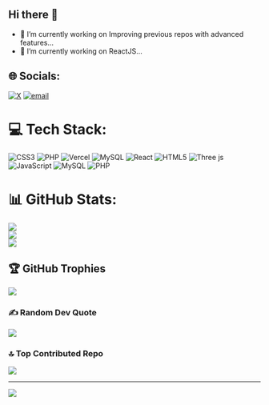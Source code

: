 ## Hi there 👋

- 🔭 I’m currently working on Improving previous repos with advanced features...
- 🌱 I’m currently working on ReactJS...

## 🌐 Socials:
[![X](https://img.shields.io/badge/X-black.svg?logo=X&logoColor=white)](https://x.com/0day101) [![email](https://img.shields.io/badge/Email-D14836?logo=gmail&logoColor=white)](mailto:whiteangel@duck.com) 

# 💻 Tech Stack:
![CSS3](https://img.shields.io/badge/css3-%231572B6.svg?style=flat&logo=css3&logoColor=white) ![PHP](https://img.shields.io/badge/php-%23777BB4.svg?style=flat&logo=php&logoColor=white) ![Vercel](https://img.shields.io/badge/vercel-%23000000.svg?style=flat&logo=vercel&logoColor=white) ![MySQL](https://img.shields.io/badge/mysql-4479A1.svg?style=flat&logo=mysql&logoColor=white) ![React](https://img.shields.io/badge/react-%2320232a.svg?style=flat&logo=react&logoColor=%2361DAFB) ![HTML5](https://img.shields.io/badge/html5-%23E34F26.svg?style=flat&logo=html5&logoColor=white) ![Three js](https://img.shields.io/badge/threejs-black?style=flat&logo=three.js&logoColor=white) ![JavaScript](https://img.shields.io/badge/javascript-%23323330.svg?style=flat&logo=javascript&logoColor=%23F7DF1E) ![MySQL](https://img.shields.io/badge/mysql-4479A1.svg?style=flat&logo=mysql&logoColor=white) ![PHP](https://img.shields.io/badge/php-%23777BB4.svg?style=flat&logo=php&logoColor=white)
# 📊 GitHub Stats:
![](https://github-readme-stats.vercel.app/api?username=0daysleft&theme=onedark&hide_border=false&include_all_commits=true&count_private=false)<br/>
![](https://nirzak-streak-stats.vercel.app/?user=0daysleft&theme=onedark&hide_border=false)<br/>
![](https://github-readme-stats.vercel.app/api/top-langs/?username=0daysleft&theme=onedark&hide_border=false&include_all_commits=true&count_private=false&layout=compact)

## 🏆 GitHub Trophies
![](https://github-profile-trophy.vercel.app/?username=0daysleft&theme=radical&no-frame=false&no-bg=true&margin-w=4)

### ✍️ Random Dev Quote
![](https://quotes-github-readme.vercel.app/api?type=horizontal&theme=radical)

### 🔝 Top Contributed Repo
![](https://github-contributor-stats.vercel.app/api?username=0daysleft&limit=5&theme=dark&combine_all_yearly_contributions=true)

---
[![](https://visitcount.itsvg.in/api?id=0daysleft&icon=1&color=0)](https://visitcount.itsvg.in)

<!-- Proudly created with GPRM ( https://gprm.itsvg.in ) -->

